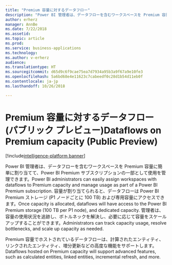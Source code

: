 ```yaml
---
title: "Premium 容量に対するデータフロー"
description: "Power BI 管理者は、データフローを含むワークスペースを Premium 容量に簡単に割り当てて、Power BI Premium サブスクリプションの一部として使用を管理できます。"
author: erherz
manager: AnnBe
ms.date: 7/22/2018
ms.assetid: 
ms.topic: article
ms.prod: 
ms.service: business-applications
ms.technology: 
ms.author: v-erherz
audience: 
ms.translationtype: HT
ms.sourcegitcommit: d65d9c6f9cae75ea7d7934a95b3a9f67a9e10fe3
ms.openlocfilehash: 5a6bd68e4e11623c7cabeedf0c28d1b54d11eb0f
ms.contentlocale: ja-jp
ms.lasthandoff: 10/26/2018

---
```

# <a name="dataflows-on-premium-capacity-public-preview"></a><span data-ttu-id="fac20-103">Premium 容量に対するデータフロー (パブリック プレビュー)</span><span class="sxs-lookup"><span data-stu-id="fac20-103">Dataflows on Premium capacity (Public Preview)</span></span> 

[!include[intelligence-platform banner](../../includes/intelligence-platform.md)]




<span data-ttu-id="fac20-104">Power BI 管理者は、データフローを含むワークスペースを Premium 容量に簡単に割り当てて、Power BI Premium サブスクリプションの一部として使用を管理できます。</span><span class="sxs-lookup"><span data-stu-id="fac20-104">Power BI administrators can easily assign workspaces with dataflows to Premium capacity and manage usage as part of a Power BI Premium subscription.</span></span> <span data-ttu-id="fac20-105">容量が割り当てられると、データフローは Power BI Premium ストレージ (P1 ノードごとに 100 TB) および専用容量にアクセスできます。</span><span class="sxs-lookup"><span data-stu-id="fac20-105">Once capacity is allocated, dataflows will have access to the Power BI Premium storage (100 TB per P1 node), and dedicated capacity.</span></span> <span data-ttu-id="fac20-106">管理者は、容量の使用状況を追跡し、ボトルネックを解決し、必要に応じて容量をスケールアップすることができます。</span><span class="sxs-lookup"><span data-stu-id="fac20-106">Administrators can track capacity usage, resolve bottlenecks, and scale up capacity as needed.</span></span>

<span data-ttu-id="fac20-107">Premium 容量でホストされているデータフローは、計算されたエンティティ、リンクされたエンティティ、増分更新などの高度な機能をサポートします。</span><span class="sxs-lookup"><span data-stu-id="fac20-107">Dataflows hosted on Premium capacity will support advanced features, such as calculated entities, linked entities, incremental refresh, and more.</span></span> 

